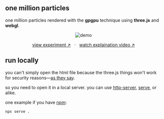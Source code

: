 ## one million particles

one million particles rendered with the **gpgpu** technique using **three.js** and **webgl**.

<p align="center">
  <img src="https://github.com/poeti8/what-can-you-do-with-a-particle/assets/23660003/31e2fae0-2e61-4d0b-a37c-45c89f2cd23e.gif" alt="demo" />
</p>

<p align="center">
  <a href="https://pouria.dev/one-million-particles" target="__blank" title="view experiment">view experiment ↗︎</a>
  <span style="margin: 0 8px;">·</span>
  <a href="https://www.youtube.com/watch?v=7aynyPX80BQ" target="__blank" title="watch video">watch explaination video ↗︎</a>
</p>

## run locally

you can't simply open the html file because the three.js things won't work for security reasons—[as they say](https://threejs.org/docs/#manual/en/introduction/Installation).

so you need to open it in a local server. you can use [http-server](https://github.com/http-party/http-server), [serve](https://github.com/vercel/serve), or alike.

one example if you have [npm](https://www.npmjs.com/):

```sh
npx serve .
```
